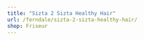 ```yaml
---
title: "Sizta 2 Sizta Healthy Hair"
url: /ferndale/sizta-2-sizta-healthy-hair/
shop: Friseur
---
```

